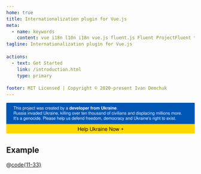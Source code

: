 ```yaml
---
home: true
title: Internationalization plugin for Vue.js
meta:
  - name: keywords
    content: vue i18n l10n i18n vue.js fluent.js Fluent ProjectFluent translation localization
tagline: Internationalization plugin for Vue.js

actions:
  - text: Get Started
    link: /introduction.html
    type: primary

footer: MIT Licensed | Copyright © 2020-present Ivan Demchuk
---
```


[![SWUbanner](https://raw.githubusercontent.com/vshymanskyy/StandWithUkraine/main/banner-direct-single.svg)](https://vshymanskyy.github.io/StandWithUkraine)

## Example

@[code{11-33}](./components/Simple.vue)

<simple-input />
